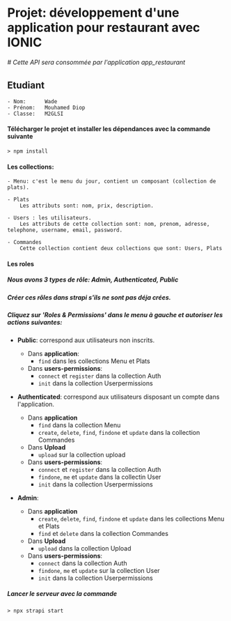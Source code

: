 # Projet: développement d'une application pour restaurant avec IONIC
###### # Cette API sera consommée par l'application app_restaurant

## Etudiant
```
- Nom:      Wade
- Prénom:   Mouhamed Diop
- Classe:   M2GLSI
```

#### Télécharger le projet et installer les dépendances avec la commande suivante
```
> npm install
```

#### Les collections:
```
- Menu: c'est le menu du jour, contient un composant (collection de plats).

- Plats
    Les attributs sont: nom, prix, description.

- Users : les utilisateurs.
    Les attributs de cette collection sont: nom, prenom, adresse, telephone, username, email, password.

- Commandes
    Cette collection contient deux collections que sont: Users, Plats
```

#### Les roles
##### Nous avons 3 types de rôle: Admin, Authenticated, Public
##### Créer ces rôles dans strapi s'ils ne sont pas déja crées.

##### Cliquez sur 'Roles & Permissions' dans le menu à gauche et autoriser les actions suivantes:

* <b>Public</b>: correspond aux utilisateurs non inscrits.  
    - Dans <b>application</b>:
        -  ```find``` dans les collections Menu et Plats
    - Dans <b>users-permissions</b>:
        -  ```connect``` et ```register``` dans la collection Auth
        - ```init``` dans la collection Userpermissions
        
* <b>Authenticated</b>: correspond aux utilisateurs disposant un compte dans l'application.
  - Dans <b>application</b>
    - ```find``` dans la collection Menu
    - ```create```, ```delete```, ```find```, ```findone``` et ```update``` dans la collection Commandes
  - Dans <b>Upload</b>
    - ```upload``` sur la collection upload
  - Dans <b>users-permissions</b>:
    - ```connect``` et ```register``` dans la collection Auth
    - ```findone```, ```me``` et ```update``` dans la collectin User
    - ```init``` dans la collection Userpermissions
    
* <b>Admin</b>:
    - Dans <b>application</b>      
        - ```create```, ```delete```, ```find```, ```findone``` et ```update``` dans les collections Menu et Plats
        - ```find``` et ```delete``` dans la collection Commandes
    - Dans <b>Upload</b>
        - ```upload``` dans la collection Upload
    - Dans <b>users-permissions</b>:
        - ```connect``` dans la collection Auth
        - ```findone```, ```me``` et ```update``` sur la collection User
        - ```init``` dans la collection Userpermissions


##### Lancer le serveur avec la commande 
```
> npx strapi start
```
